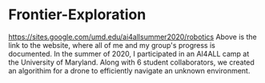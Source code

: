 # Frontier-Exploration
https://sites.google.com/umd.edu/ai4allsummer2020/robotics
Above is the link to the website, where all of me and my group's progress is documented. In the summer of 2020, I participated in an AI4ALL camp at the University of Maryland. Along with 6 student collaborators, we created an algorithim for a drone to efficiently navigate an unknown environment.
